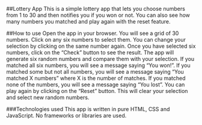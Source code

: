 ##Lottery App
This is a simple lottery app that lets you choose numbers from 1 to 30 and then notifies you if you won or not. You can also see how many numbers you matched and play again with the reset feature.

##How to use
Open the app in your browser.
You will see a grid of 30 numbers. Click on any six numbers to select them. You can change your selection by clicking on the same number again.
Once you have selected six numbers, click on the “Check” button to see the result.
The app will generate six random numbers and compare them with your selection. If you matched all six numbers, you will see a message saying “You won!”. If you matched some but not all numbers, you will see a message saying “You matched X numbers” where X is the number of matches. If you matched none of the numbers, you will see a message saying “You lost”.
You can play again by clicking on the “Reset” button. This will clear your selection and select new random numbers.

###Technologies used
This app is written in pure HTML, CSS and JavaScript. No frameworks or libraries are used.

